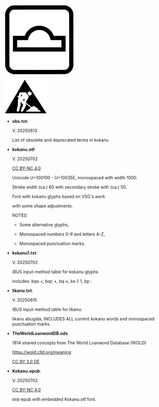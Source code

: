 ![](example.svg)

![](wip.svg)

- <b>obs.txt:</b>
  
  V. 20250613

  List of obsolete and deprecated terms in kokanu

- <b>kokanu.otf</b>:

  V. 20250702

  <a href="https://creativecommons.org/licenses/by-nc/4.0/deed.en">CC BY-NC 4.0</a>

  Unicode U+100100 - U+10035E, monospaced with width 1000.

  Stroke width (ca.) 60 with secondary stroke with (ca.) 50.

  Font with kokanu glyphs based on VSG's work

  with some shape adjustments.

  NOTES:

  - Some alternative glyphs,

  - Monospaced numbers 0-9 and letters A-Z,
    
  - Monospaced punctuation marks.

- <b>kokanu1.txt</b>: 

  V. 20250702

  iBUS input-method table for kokanu glyphs

  includes: bqo	◖, bqc	◗, bq	≈, bx	ʭ	1, bp	:
    
- <b>likanu.txt</b>:

  V. 20250615

  iBUS input-method table for likanu:

  likanu abugida, INCLUDES ALL current kokanu words
  and monospaced punctuation marks.

- <b>TheWorldLoanwordDB.ods</b>
  
  1814 shared concepts from The World Loanword Database (WOLD)
  
  https://wold.clld.org/meaning
  
  <a href="https://creativecommons.org/licenses/by/3.0/de/deed.en">CC BY 3.0 DE</a>

- <b>Kokanu.epub</b>:

  V. 20250702

  <a href="https://creativecommons.org/licenses/by-nc/4.0/deed.en">CC BY-NC 4.0</a>

  test epub with embedded Kokanu.otf font.  
 

